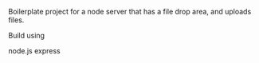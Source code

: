 Boilerplate project for a node server that has a file drop area, and uploads files.

Build using

node.js
express
